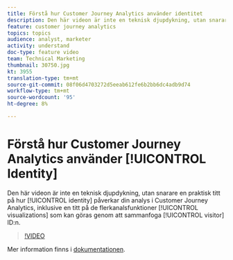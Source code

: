 ```yaml
---
title: Förstå hur Customer Journey Analytics använder identitet
description: Den här videon är inte en teknisk djupdykning, utan snarare en praktisk titt på hur identiteten påverkar din analys i Adobe Customer Journey Analytics, inklusive en titt på visualiseringar i flera kanaler som kan göras genom att sammanfoga besökar-ID:n.
feature: customer journey analytics
topics: topics
audience: analyst, marketer
activity: understand
doc-type: feature video
team: Technical Marketing
thumbnail: 30750.jpg
kt: 3955
translation-type: tm+mt
source-git-commit: 08f06d4703272d5eeab612fe6b2bb6dc4adb9d74
workflow-type: tm+mt
source-wordcount: '95'
ht-degree: 8%

---
```



# Förstå hur Customer Journey Analytics använder [!UICONTROL Identity]

Den här videon är inte en teknisk djupdykning, utan snarare en praktisk titt på hur [!UICONTROL identity] påverkar din analys i Customer Journey Analytics, inklusive en titt på de flerkanalsfunktioner [!UICONTROL visualizations] som kan göras genom att sammanfoga [!UICONTROL visitor] ID:n.

>[!VIDEO](https://video.tv.adobe.com/v/30750/?quality=12&enable10seconds=on&speedcontrol=on)

Mer information finns i [dokumentationen](https://docs.adobe.com/content/help/en/analytics-platform/using/cja-landing.html).
